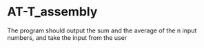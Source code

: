 # AT-T_assembly
The program should output the sum and the average of the n input numbers, and take the input from the user
